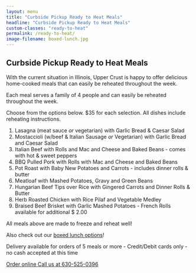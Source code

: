```yaml
---
layout: menu
title: "Curbside Pickup Ready to Heat Meals"
headline: "Curbside Pickup Ready to Heat Meals"
custom-classes: "ready-to-heat"
permalink: /ready-to-heat/
image-filename: boxed-lunch.jpg
---
```


## Curbside Pickup Ready to Heat Meals

With the current situation in Illinois, Upper Crust is happy to offer delicious
home-cooked meals that can easily be reheated throughout the week.

Each meal serves a family of 4 people and can easily be reheated throughout the
week.

Choose from the options below. \$35 for each selection. All dishes include
reheating instructions.

1. Lasagna (meat sauce _or_ vegetarian) with Garlic Bread & Caesar Salad
2. Mostaccioli (w/beef & Italian Sausage _or_ Vegetarian) with Garlic Bread and
   Caesar Salad
3. Italian Beef with Rolls and Mac and Cheese and Baked Beans - comes with hot &
   sweet peppers
4. BBQ Pulled Pork with Rolls with Mac and Cheese and Baked Beans
5. Pot Roast with Baby New Potatoes and Carrots - includes dinner rolls & butter
6. Meatloaf with Mashed Potatoes, Gravy and Green Beans
7. Hungarian Beef Tips over Rice with Gingered Carrots and Dinner Rolls & Butter
8. Herb Roasted Chicken with Rice Pilaf and Vegetable Medley
9. Braised Beef Brisket with Garlic Mashed Potatoes - French Rolls available for
   additional \$ 2.00

All meals above are made to freeze and reheat well!

Also check out our [boxed lunch options](/menus/boxed-lunches/)!

Delivery available for orders of 5 meals or more - Credit/Debit cards only - no
cash accepted at this time

<div class="buttonContainer">
  <a
    class="button"
    href="https://uppercrustcatering.wufoo.com/forms/z1ulr3tr1kev45s/"
  >
    Order online
  </a>
  <a class="button" href="tel:16305250396">Call us at 630-525-0396</a>
</div>
